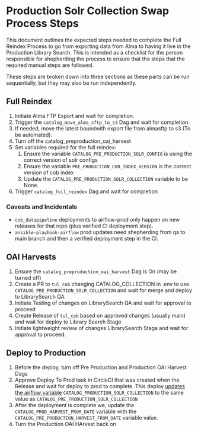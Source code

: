 
# Production Solr Collection Swap Process Steps

This document outlines the expected steps needed to complete the Full Reindex Process to go from exporting data from Alma to having it live in the Production Library Search. This is intended as a checklist for the person responsible for shepherding the process to ensure that the steps that the required manual steps are followed.

These steps are broken down into three sections as these parts can be run sequentially, but they may also be run independently.

## Full Reindex

1. Initiate Alma FTP Export and wait for completion.
1. Trigger the `catalog_move_alma_sftp_to_s3` Dag and wait for completion.
1. If needed, move the latest boundwith export file from almasftp to s3 (To be automated).
1. Turn off the catalog_preproduction_oai_harvest
1. Set variables required for the full reindex:
   1. Ensure the variable `CATALOG_PRE_PRODUCTION_SOLR_CONFIG` is using the correct version of solr configs
   1. Ensure the variable `PRE_PRODUCTION_COB_INDEX_VERSION` is the correct version of cob index
   1. Update the `CATALOG_PRE_PRODUCTION_SOLR_COLLECTION` variable to be None.
1. Trigger `catalog_full_reindex` Dag and wait for completion

### Caveats and Incidentals
* `cob_datapipeline` deployments to airflow-prod only happen on new releases for that repo (plus verified CI deployment step).
* `ansible-playbook-airflow` prod updates need shepherding from qa to main branch and then a verified deployment step in the CI.

## OAI Harvests

1. Ensure the `catalog_preproduction_oai_harvest` Dag is On (may be turned off)
1. Create a PR to `tul_cob` changing CATALOG_COLLECTION in .env to use `CATALOG_PRE_PRODUCTION_SOLR_COLLECTION` and wait for merge and deploy to LibrarySearch QA
1. Initiate Testing of changes on LibrarySearch QA and wait for approval to proceed
1. Create Release of `tul_cob` based on approved changes (usually main) and wait for deploy to Library Search Stage
1. Initiate lightweight review of changes LibrarySearch Stage and wait for approval to proceed.

## Deploy to Production

1. Before the deploy, turn off Pre Production and Production OAI Harvest Dags
1. Approve Deploy To Prod task in CircleCI that was created when the Release and wait for deploy to prod to complete. This deploy [updates the airflow variable](https://github.com/tulibraries/tul_cob/blob/main/.circleci/update-airflow.sh) `CATALOG_PRODUCTION_SOLR_COLLECTION` to the same value as `CATALOG_PRE_PRODUCTION_SOLR_COLLECTION`
1. After the deployment is complete we, update the `CATALOG_PROD_HARVEST_FROM_DATE` variable with the `CATALOG_PRE_PRODUCTION_HARVEST_FROM_DATE` variable value.
1. Turn the Production OAI HArvest back on
